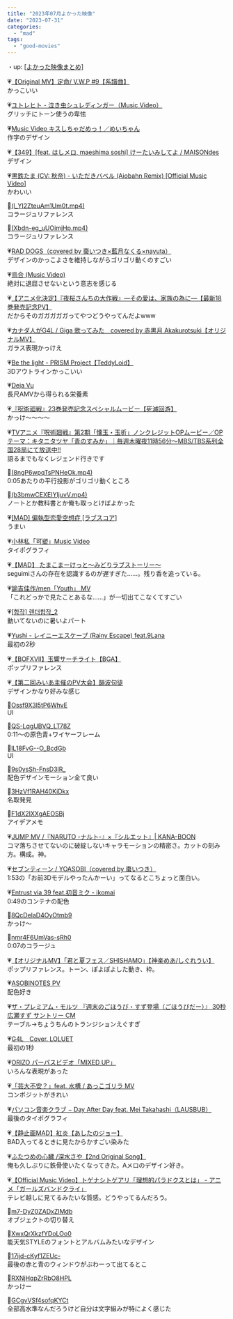 ```yaml
---
title: "2023年07月よかった映像"
date: "2023-07-31"
categories: 
  - "mad"
tags: 
  - "good-movies"
---
```


<!--more-->

・up: [\[よかった映像まとめ\]](/blog/2023-07-21-good-movies)

💗[【Original MV】定命/ V.W.P #9【系譜曲】](https://youtu.be/zY_ZF1UfSCk)  
かっこいい

💗[ユトレヒト - 泣き虫シュレディンガー（Music Video）](https://youtu.be/wdIPqaoy2Dk)  
グリッチにトーン使うの卑怯

💗[Music Video キスしちゃだめっ！／めいちゃん](https://youtu.be/dOxds5ReGd0)  
作字のデザイン

💗[【349】\[feat. はしメロ, maeshima soshi\] けーたいみしてよ / MAISONdes](https://youtu.be/UMYlSnLlCE0)  
デザイン

💗[黒鉄たま (CV: 秋奈) - いただきバベル (Aiobahn Remix) \[Official Music Video\]](https://youtu.be/viChXQFBbfg)  
かわいい

💙[(l\_YI2ZteuAm1Um0t.mp4)](https://twitter.com/i/status/1674409796781641729)  
コラージュリファレンス

💙[(Xbdn-eg\_uUOimjHp.mp4)](https://twitter.com/i/status/1671502738683822080)  
コラージュリファレンス

💗[RAD DOGS（covered by 棗いつき×藍月なくる×nayuta）](https://youtu.be/GpNgomv9_mY)  
デザインのかっこよさを維持しながらゴリゴリ動くのすごい

💗[烏合 (Music Video)](https://youtu.be/oDQeKEaDUOA)  
絶対に退屈させないという意志を感じる

💗[【アニメ化決定】『夜桜さんちの大作戦』―その愛は、家族の為に―【最新18巻発売記念PV】](https://youtu.be/tjWCAln3TjI)  
だからそのガガガガガってやつどうやってんだよwww

💗[カナダ人がG4L / Giga 歌ってみた　covered by 赤黒月 Akakurotsuki【オリジナルMV】](https://youtu.be/pbv7r94dT_M)  
ガラス表現かっけえ

💗[Be the light - PRISM Project【TeddyLoid】](https://youtu.be/G1w9aEfTAbo)  
3Dアウトラインかっこいい

💗[Deja Vu](https://youtu.be/GfsAGREha6o)  
長尺AMVから得られる栄養素

💗[『呪術廻戦』23巻発売記念スペシャルムービー【死滅回游】](https://youtu.be/elbbl5Ldr78)  
かっけ～～～～

💗[TVアニメ『呪術廻戦』第2期「懐玉・玉折」ノンクレジットOPムービー／OPテーマ：キタニタツヤ「青のすみか」｜毎週木曜夜11時56分～MBS/TBS系列全国28局にて放送中!!](https://youtu.be/gcgKUcJKxIs)  
語るまでもなくレジェンド行きです

💙[(8ngP6wpqTsPNHeOk.mp4)](https://twitter.com/i/status/1672633054756757506)  
0:05あたりの平行投影がゴリゴリ動くところ

💙[(b3bmwCEXEIYljuvV.mp4)](https://twitter.com/i/status/1676859483178278912)  
ノートとか教科書とか俺も取っとけばよかった

💗[\[MAD\] 偏執型恋愛空想症 \[ラブスコア\]](https://youtu.be/2yfGvy8iOcg)  
うまい

💗[小林私「可塑」Music Video](https://youtu.be/VS9LAp4tj64)  
タイポグラフィ

💗[【MAD】 たまこまーけっと～みどりラブストーリー～](https://youtu.be/zVCp7NySPnI)  
seguimiさんの存在を認識するのが遅すぎた……。残り香を追っている。

💗[諭吉佳作/men「Youth」 MV](https://youtu.be/BrkoD7UuJVc)  
「これどっかで見たことあるな……」が一切出てこなくてすごい

💗[\[합작\] 렌더합작\_2](https://youtu.be/Xvz0QF6itkw)  
動いてないのに暑いよパート

💗[Yushi - レイニーエスケープ (Rainy Escape) feat.9Lana](https://youtu.be/K4NNmAQY0_g)  
最初の2秒

💗[【BOFXVII】玉響サーチライト【BGA】](https://youtu.be/LxZiWwrbz-U)  
ポップリファレンス

💗[【第二回みいあ主催のPV大会】韻波句徒](https://youtu.be/kdeX-vflZ18)  
デザインかなり好みな感じ

💙[Ossf9X3l5tP6WhvE](https://twitter.com/i/status/1678812897391018002)  
UI

💙[QS-LqgUBVQ\_LT78Z](https://twitter.com/i/status/1680194040942465029)  
0:11～の原色青+ワイヤーフレーム

💙[lL18FvG--O\_BcdGb](https://twitter.com/i/status/1680283110058106881)  
UI

💙[9s0ysSh-FnsD3lR\_](https://twitter.com/i/status/1680397130354274304)  
配色デザインモーション全て良い

💙[3HzVf1RAH40KiDkx](https://twitter.com/i/status/1681545057525014528)  
名取発見

💙[F1dX2IXXgAEOSBj](https://twitter.com/i/status/1681909594547707904)  
アイデアメモ

💗[JUMP MV /『NARUTO -ナルト-』×『シルエット』| KANA-BOON](https://youtu.be/0cWTmV3WmVk)  
コマ落ちさせてないのに破綻しないキャラモーションの精密さ。カットの刻み方。構成。神。

💗[セブンティーン / YOASOBI（covered by 棗いつき）](https://youtu.be/kp1t5szLfNY)  
1:53の「お前3Dモデルやったんかーい」ってなるとこちょっと面白い。

💗[Entrust via 39 feat.初音ミク - ikomai](https://youtu.be/iSIsPluigG4)  
0:49のコンテナの配色

💙[8QcDelaD4OyOtmb9](https://twitter.com/i/status/1682370891207028736)  
かっけ～

💙[nmr4F6UmVas-sRh0](https://twitter.com/i/status/1682348027368067072)  
0:07のコラージュ

💗[【オリジナルMV】「君と夏フェス／SHISHAMO」【神楽めあ/しぐれうい】](https://youtu.be/G4L7QbdgFLQ)  
ポップリファレンス。トーン、ぽよぽよした動き、枠。

💗[ASOBINOTES PV](https://youtu.be/3JduZWx6PTI)  
配色好き

💗[ザ・プレミアム・モルツ 『週末のごほうび・すず登場（ごほうびだー）』 30秒 広瀬すず サントリー CM](https://youtu.be/VklyNlrDSoU)  
テーブル→ちょうちんのトランジションえぐすぎ

💗[G4L　Cover. LOLUET](https://youtu.be/e3KY33XkgGI)  
最初の1秒

💗[ORIZO パーパスビデオ「MIXED UP」](https://youtu.be/f6Vc0aBLTlw)  
いろんな表現があった

💗[「芸大不安？」feat. 水槽 / あっこゴリラ MV](https://youtu.be/ncqbyNNBnmo)  
コンポジットがきれい

💗[パソコン音楽クラブ − Day After Day feat. Mei Takahashi（LAUSBUB）](https://youtu.be/w7HRowQMyLA)  
最後のタイポグラフィ

💗[【静止画MAD】紅炎【あしたのジョー】](https://youtu.be/FjzsS1DLiaQ)  
BAD入ってるときに見たからかすごい染みた

💗[ふたつめの心臓 /深水さや【2nd Original Song】](https://youtu.be/H4Xv6XvAvpc)  
俺も久しぶりに鉄骨使いたくなってきた。Aメロのデザイン好き。

💗[【Official Music Video】トゲナシトゲアリ「理想的パラドクスとは」 - アニメ「ガールズバンドクライ」](https://youtu.be/U_Nq0HeJDNY)  
テレビ越しに見てるみたいな質感。どうやってるんだろう。

💙[m7-DyZ0ZADxZIMdb](https://twitter.com/i/status/1682750436435193856)  
オブジェクトの切り替え

💙[XwxQrXkzfYDoLOo0](https://twitter.com/i/status/1684194299024379906)  
能天気STYLEのフォントとアルバムみたいなデザイン

💙[17ijd-cKyf1ZEUc-](https://twitter.com/i/status/1677135355815030788)  
最後の赤と青のウィンドウがぶわーって出てるとこ

💙[RXNjHqpZrRbO8HPL](https://twitter.com/i/status/1684887381907058688)  
かっけー

💙[GCgvVSf4sofqKYCt](https://twitter.com/i/status/1685221123640774656)  
全部高水準なんだろうけど自分は文字組みが特によく感じた
